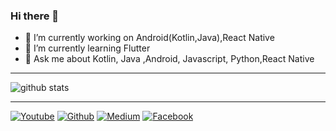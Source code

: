 ### Hi there 👋


- 🔭 I’m currently working on Android(Kotlin,Java),React Native
- 🌱 I’m currently learning Flutter
- 💬 Ask me about Kotlin, Java ,Android, Javascript, Python,React Native


---------------------------------------------------------------------------------------------------------------------------------------------------------------------------------

![github stats](https://github-readme-stats.vercel.app/api?username=doctor-blue&show_icons=true)

---------------------------------------------------------------------------------------------------------------------------------------------------------------------------------

[![Youtube](https://img.shields.io/badge/-My%20Channel-red?style=flat&logo=Youtube&logoColor=white)](https://www.youtube.com/channel/UCMNlL-Nz-XvDDDPgJ-SNsig)
[![Github](https://img.shields.io/badge/-Github-black?style=flat&logo=Github&logoColor=white)](https://github.com/doctor-blue)
[![Medium](https://img.shields.io/badge/-Medium-black?style=flat&logo=Medium&logoColor=white)](https://medium.com/@doctorblue.king)
[![Facebook](https://img.shields.io/badge/-Facebook-blue?style=flat&logo=Facebook&logoColor=white)](https://www.facebook.com/vantan.nguyen.7568596)
